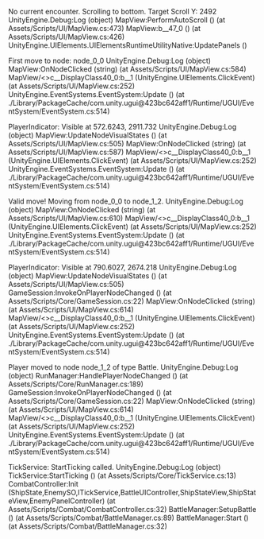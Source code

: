 No current encounter. Scrolling to bottom. Target Scroll Y: 2492
UnityEngine.Debug:Log (object)
MapView:PerformAutoScroll () (at Assets/Scripts/UI/MapView.cs:473)
MapView:<Show>b__47_0 () (at Assets/Scripts/UI/MapView.cs:426)
UnityEngine.UIElements.UIElementsRuntimeUtilityNative:UpdatePanels ()

First move to node: node_0_0
UnityEngine.Debug:Log (object)
MapView:OnNodeClicked (string) (at Assets/Scripts/UI/MapView.cs:584)
MapView/<>c__DisplayClass40_0:<RenderNodesAndEdges>b__1 (UnityEngine.UIElements.ClickEvent) (at Assets/Scripts/UI/MapView.cs:252)
UnityEngine.EventSystems.EventSystem:Update () (at ./Library/PackageCache/com.unity.ugui@423bc642aff1/Runtime/UGUI/EventSystem/EventSystem.cs:514)

PlayerIndicator: Visible at 572.6243, 2911.732
UnityEngine.Debug:Log (object)
MapView:UpdateNodeVisualStates () (at Assets/Scripts/UI/MapView.cs:505)
MapView:OnNodeClicked (string) (at Assets/Scripts/UI/MapView.cs:587)
MapView/<>c__DisplayClass40_0:<RenderNodesAndEdges>b__1 (UnityEngine.UIElements.ClickEvent) (at Assets/Scripts/UI/MapView.cs:252)
UnityEngine.EventSystems.EventSystem:Update () (at ./Library/PackageCache/com.unity.ugui@423bc642aff1/Runtime/UGUI/EventSystem/EventSystem.cs:514)

Valid move! Moving from node_0_0 to node_1_2.
UnityEngine.Debug:Log (object)
MapView:OnNodeClicked (string) (at Assets/Scripts/UI/MapView.cs:610)
MapView/<>c__DisplayClass40_0:<RenderNodesAndEdges>b__1 (UnityEngine.UIElements.ClickEvent) (at Assets/Scripts/UI/MapView.cs:252)
UnityEngine.EventSystems.EventSystem:Update () (at ./Library/PackageCache/com.unity.ugui@423bc642aff1/Runtime/UGUI/EventSystem/EventSystem.cs:514)

PlayerIndicator: Visible at 790.6027, 2674.218
UnityEngine.Debug:Log (object)
MapView:UpdateNodeVisualStates () (at Assets/Scripts/UI/MapView.cs:505)
GameSession:InvokeOnPlayerNodeChanged () (at Assets/Scripts/Core/GameSession.cs:22)
MapView:OnNodeClicked (string) (at Assets/Scripts/UI/MapView.cs:614)
MapView/<>c__DisplayClass40_0:<RenderNodesAndEdges>b__1 (UnityEngine.UIElements.ClickEvent) (at Assets/Scripts/UI/MapView.cs:252)
UnityEngine.EventSystems.EventSystem:Update () (at ./Library/PackageCache/com.unity.ugui@423bc642aff1/Runtime/UGUI/EventSystem/EventSystem.cs:514)

Player moved to node node_1_2 of type Battle.
UnityEngine.Debug:Log (object)
RunManager:HandlePlayerNodeChanged () (at Assets/Scripts/Core/RunManager.cs:189)
GameSession:InvokeOnPlayerNodeChanged () (at Assets/Scripts/Core/GameSession.cs:22)
MapView:OnNodeClicked (string) (at Assets/Scripts/UI/MapView.cs:614)
MapView/<>c__DisplayClass40_0:<RenderNodesAndEdges>b__1 (UnityEngine.UIElements.ClickEvent) (at Assets/Scripts/UI/MapView.cs:252)
UnityEngine.EventSystems.EventSystem:Update () (at ./Library/PackageCache/com.unity.ugui@423bc642aff1/Runtime/UGUI/EventSystem/EventSystem.cs:514)

TickService: StartTicking called.
UnityEngine.Debug:Log (object)
TickService:StartTicking () (at Assets/Scripts/Core/TickService.cs:13)
CombatController:Init (ShipState,EnemySO,ITickService,BattleUIController,ShipStateView,ShipStateView,EnemyPanelController) (at Assets/Scripts/Combat/CombatController.cs:32)
BattleManager:SetupBattle () (at Assets/Scripts/Combat/BattleManager.cs:89)
BattleManager:Start () (at Assets/Scripts/Combat/BattleManager.cs:32)

